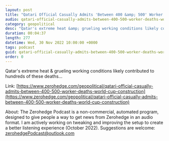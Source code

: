 ```yaml
---
layout: post
title: "Qatari Official Casually Admits 'Between 400 &amp; 500' Worker Deaths For World Cup Construction"
audio: qatari-official-casually-admits-between-400-500-worker-deaths-world-cup-construction-0
category: geopolitical
desc: "Qatar's extreme heat &amp; grueling working conditions likely contributed to hundreds of these deaths..."
duration: 00:04:37
length: 277
datetime: Wed, 30 Nov 2022 10:00:00 +0000
tags: podcast
guid: qatari-official-casually-admits-between-400-500-worker-deaths-world-cup-construction-0
order: 0
---
```

Qatar's extreme heat &amp; grueling working conditions likely contributed to hundreds of these deaths...

Link: [https://www.zerohedge.com/geopolitical/qatari-official-casually-admits-between-400-500-worker-deaths-world-cup-construction](https://www.zerohedge.com/geopolitical/qatari-official-casually-admits-between-400-500-worker-deaths-world-cup-construction)

About: The Zerohedge Podcast is a non-commercial, automated program, designed to give people a way to get news from Zerohedge in an audio format.  I am actively working on tweaking and improving the setup to create a better listening experience (October 2022).  Suggestions are welcome: [zerohedgePodcast@outlook.com](mailto:zerohedgePodcast@outlook.com)